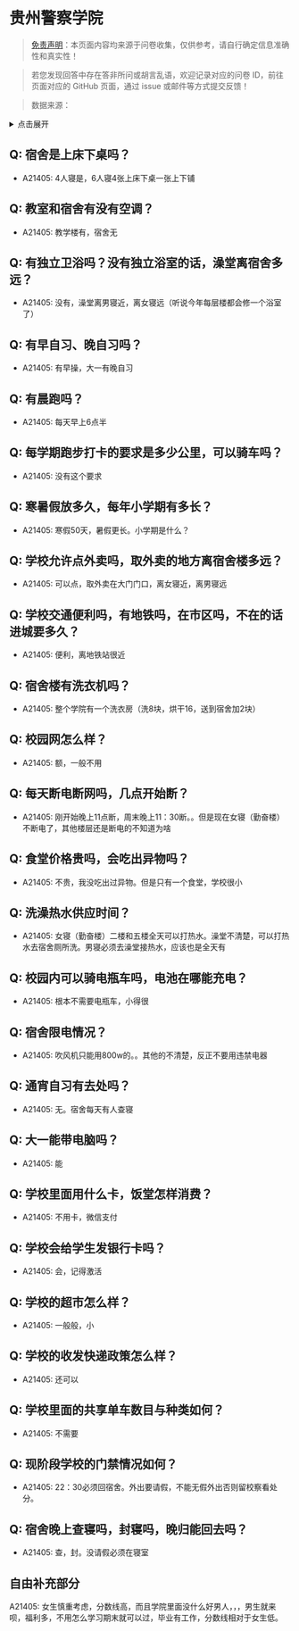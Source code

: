 # 贵州警察学院

> [免责声明](https://colleges.chat/#_3)：本页面内容均来源于问卷收集，仅供参考，请自行确定信息准确性和真实性！

> 若您发现回答中存在答非所问或胡言乱语，欢迎记录对应的问卷 ID，前往页面对应的 GitHub 页面，通过 issue 或邮件等方式提交反馈！

> 数据来源：

<details><summary>点击展开</summary>
<ul>
<li>A21405: 1901026436@qq.com (2024 年 01 月)</li>
</ul>
</details>

## Q: 宿舍是上床下桌吗？

- A21405: 4人寝是，6人寝4张上床下桌一张上下铺

## Q: 教室和宿舍有没有空调？

- A21405: 教学楼有，宿舍无

## Q: 有独立卫浴吗？没有独立浴室的话，澡堂离宿舍多远？

- A21405: 没有，澡堂离男寝近，离女寝远（听说今年每层楼都会修一个浴室了）

## Q: 有早自习、晚自习吗？

- A21405: 有早操，大一有晚自习

## Q: 有晨跑吗？

- A21405: 每天早上6点半

## Q: 每学期跑步打卡的要求是多少公里，可以骑车吗？

- A21405: 没有这个要求

## Q: 寒暑假放多久，每年小学期有多长？

- A21405: 寒假50天，暑假更长。小学期是什么？

## Q: 学校允许点外卖吗，取外卖的地方离宿舍楼多远？

- A21405: 可以点，取外卖在大门门口，离女寝近，离男寝远

## Q: 学校交通便利吗，有地铁吗，在市区吗，不在的话进城要多久？

- A21405: 便利，离地铁站很近

## Q: 宿舍楼有洗衣机吗？

- A21405: 整个学院有一个洗衣房（洗8块，烘干16，送到宿舍加2块）

## Q: 校园网怎么样？

- A21405: 额，一般不用

## Q: 每天断电断网吗，几点开始断？

- A21405: 刚开始晚上11点断，周末晚上11：30断。。但是现在女寝（勤奋楼）不断电了，其他楼层还是断电的不知道为啥

## Q: 食堂价格贵吗，会吃出异物吗？

- A21405: 不贵，我没吃出过异物。但是只有一个食堂，学校很小

## Q: 洗澡热水供应时间？

- A21405: 女寝（勤奋楼）二楼和五楼全天可以打热水。澡堂不清楚，可以打热水去宿舍厕所洗。男寝必须去澡堂接热水，应该也是全天有

## Q: 校园内可以骑电瓶车吗，电池在哪能充电？

- A21405: 根本不需要电瓶车，小得很

## Q: 宿舍限电情况？

- A21405: 吹风机只能用800w的。。其他的不清楚，反正不要用违禁电器

## Q: 通宵自习有去处吗？

- A21405: 无。宿舍每天有人查寝

## Q: 大一能带电脑吗？

- A21405: 能

## Q: 学校里面用什么卡，饭堂怎样消费？

- A21405: 不用卡，微信支付

## Q: 学校会给学生发银行卡吗？

- A21405: 会，记得激活

## Q: 学校的超市怎么样？

- A21405: 一般般，小

## Q: 学校的收发快递政策怎么样？

- A21405: 还可以

## Q: 学校里面的共享单车数目与种类如何？

- A21405: 不需要

## Q: 现阶段学校的门禁情况如何？

- A21405: 22：30必须回宿舍。外出要请假，不能无假外出否则留校察看处分。

## Q: 宿舍晚上查寝吗，封寝吗，晚归能回去吗？

- A21405: 查，封。没请假必须在寝室

## 自由补充部分

A21405: 女生慎重考虑，分数线高，而且学院里面没什么好男人，，，男生就来呗，福利多，不用怎么学习期末就可以过，毕业有工作，分数线相对于女生低。